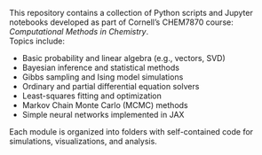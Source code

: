 This repository contains a collection of Python scripts and Jupyter notebooks developed as part of Cornell’s CHEM7870 course: *Computational Methods in Chemistry*.  
Topics include:

- Basic probability and linear algebra (e.g., vectors, SVD)
- Bayesian inference and statistical methods
- Gibbs sampling and Ising model simulations
- Ordinary and partial differential equation solvers
- Least-squares fitting and optimization
- Markov Chain Monte Carlo (MCMC) methods
- Simple neural networks implemented in JAX

Each module is organized into folders with self-contained code for simulations, visualizations, and analysis.
